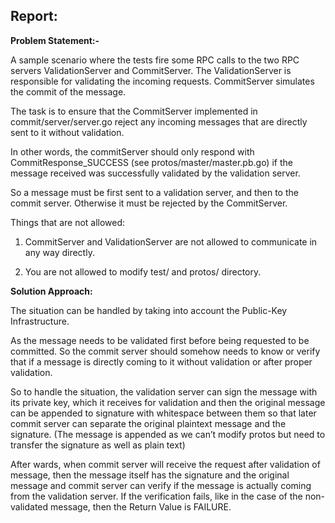 ## Report:

  

**Problem Statement:-**

  

A sample scenario where the tests fire some RPC calls to the two RPC servers ValidationServer and CommitServer. The ValidationServer is responsible for validating the incoming requests. CommitServer simulates the commit of the message.

  

The task is to ensure that the CommitServer implemented in commit/server/server.go reject any incoming messages that are directly sent to it without validation.

  

In other words, the commitServer should only respond with CommitResponse_SUCCESS (see protos/master/master.pb.go) if the message received was successfully validated by the validation server.

So a message must be first sent to a validation server, and then to the commit server. Otherwise it must be rejected by the CommitServer.

  

Things that are not allowed:

1. CommitServer and ValidationServer are not allowed to communicate in any way directly.

2. You are not allowed to modify test/ and protos/ directory.

**Solution Approach:**

The situation can be handled by taking into account the Public-Key Infrastructure.

As the message needs to be validated first before being requested to be committed. So the commit server should somehow needs to know or verify that if a message is directly coming to it without validation or after proper validation.

So to handle the situation, the validation server can sign the message with its private key, which it receives for validation and then the original message can be appended to signature with whitespace between them so that later commit server can separate the original plaintext message and the signature. (The message is appended as we can’t modify protos but need to transfer the signature as well as plain text)

After wards, when commit server will receive the request after validation of message, then the message itself has the signature and the original message and commit server can verify if the message is actually coming from the validation server. If the verification fails, like in the case of the non-validated message, then the Return Value is FAILURE.
